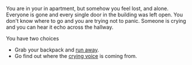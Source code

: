 You are in your in apartment, but somehow you feel lost, and alone.
Everyone is gone and every single door in the building was left open.
You don't know where to go and you are trying not to panic.
Someone is crying and you can hear it echo across the hallway.

You have two choices 
- Grab your backpack and [run away](http://goo.gl/toJbjz).
- Go find out where the [crying voice](http://goo.gl/jB40Nh) is coming from.